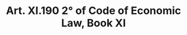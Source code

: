 ---
title: "Art. XI.190 2° of Code of Economic Law, Book XI"
draft: false
exceptions:
- info53h
memberstates:
- BE
score: 3
compensation:
- 
remarks: |
 


link: ""
---